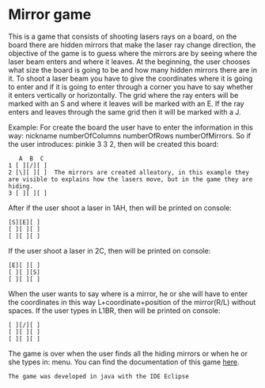 # Mirror game
This is a game that consists of shooting lasers rays on a board, on the board there are hidden mirrors that make the laser ray change direction, the objective of the game is to guess where the mirrors are by seeing where the laser beam enters and where it leaves.
At the beginning, the user chooses what size the board is going to be and how many hidden mirrors there are in it. To shoot a laser beam you have to give the coordinates where it is going to enter and if it is going to enter through a corner you have to say whether it enters vertically or horizontally.
The grid where the ray enters will be marked with an S and where it leaves will be marked with an E. If the ray enters and leaves through the same grid then it will be marked with a J.

Example:
For create the board the user have to enter the information in this way: nickname numberOfColumns numberOfRows numberOfMirrors.
So if the user introduces: pinkie 3 3 2, then will be created this board:

```
   A  B  C
1 [ ][/][ ]
2 [\][ ][ ]  The mirrors are created alleatory, in this example they are visible to explains how the lasers move, but in the game they are hiding.
3 [ ][ ][ ]
```

After if the user shoot a laser in 1AH, then will be printed on console:
```
[S][E][ ]
[ ][ ][ ]  
[ ][ ][ ]
```

If the user shoot a laser in 2C, then will be printed on console:
```
[E][ ][ ]
[ ][ ][S]  
[ ][ ][ ]
```
When the user wants to say where is a mirror, he or she will have to enter the coordinates in this way L+coordinate+position of the mirror(R/L) without spaces.
If the user types in L1BR, then will be printed on console:
```
[ ][/][ ]
[ ][ ][ ]  
[ ][ ][ ]
```
The game is over when the user finds all the hiding mirrors or when he or she types in: menu.
You can find the documentation of this game [here](https://github.com/Juan-dev123/mirror-game/blob/master/docs/requerimientos%20funcionales%20y%20diagrama%20de%20clases.pdf).

`The game was developed in java with the IDE Eclipse`
